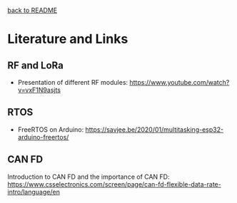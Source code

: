 [back to README](../README.md)
# Literature and Links
## RF and LoRa
* Presentation of different RF modules: https://www.youtube.com/watch?v=vxF1N9asjts

## RTOS
- FreeRTOS on Arduino: https://savjee.be/2020/01/multitasking-esp32-arduino-freertos/

## CAN FD
Introduction to CAN FD and the importance of CAN FD: https://www.csselectronics.com/screen/page/can-fd-flexible-data-rate-intro/language/en
